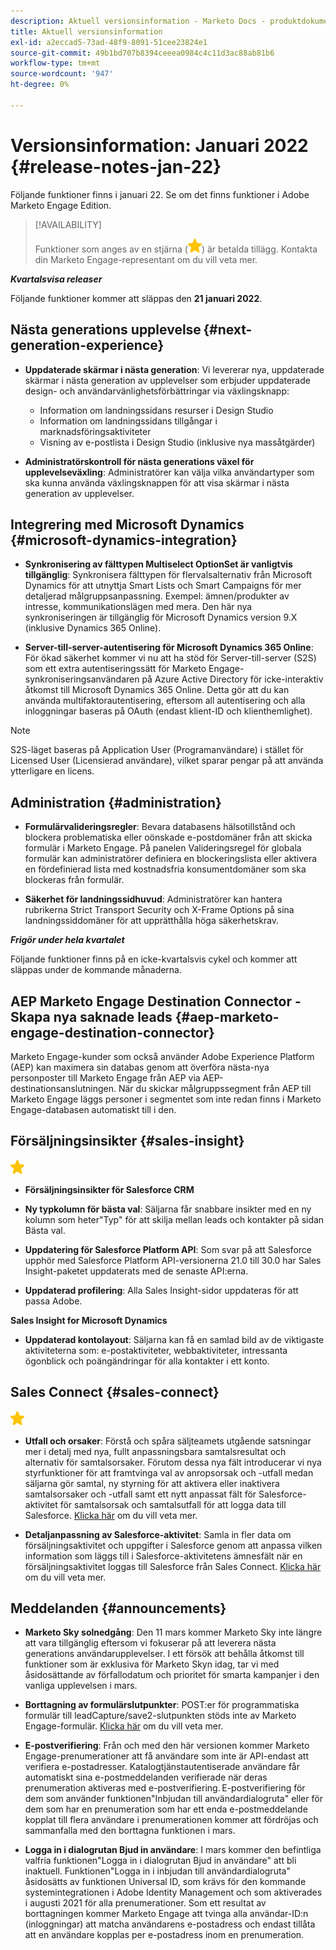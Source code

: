 ```yaml
---
description: Aktuell versionsinformation - Marketo Docs - produktdokumentation
title: Aktuell versionsinformation
exl-id: a2eccad5-73ad-48f9-8091-51cee23824e1
source-git-commit: 49b1bd707b8394ceeea0984c4c11d3ac88ab81b6
workflow-type: tm+mt
source-wordcount: '947'
ht-degree: 0%

---
```


# Versionsinformation: Januari 2022 {#release-notes-jan-22}

Följande funktioner finns i januari 22. Se om det finns funktioner i Adobe Marketo Engage Edition.

>[!AVAILABILITY]
>
>Funktioner som anges av en stjärna (![stjärna](assets/yellow-star.png)) är betalda tillägg. Kontakta din Marketo Engage-representant om du vill veta mer.

**_Kvartalsvisa releaser_**

Följande funktioner kommer att släppas den **21 januari 2022**.

## Nästa generations upplevelse {#next-generation-experience}

* **Uppdaterade skärmar i nästa generation**: Vi levererar nya, uppdaterade skärmar i nästa generation av upplevelser som erbjuder uppdaterade design- och användarvänlighetsförbättringar via växlingsknapp:

   * Information om landningssidans resurser i Design Studio
   * Information om landningssidans tillgångar i marknadsföringsaktiviteter
   * Visning av e-postlista i Design Studio (inklusive nya massåtgärder)

* **Administratörskontroll för nästa generations växel för upplevelseväxling**: Administratörer kan välja vilka användartyper som ska kunna använda växlingsknappen för att visa skärmar i nästa generation av upplevelser.

## Integrering med Microsoft Dynamics {#microsoft-dynamics-integration}

* **Synkronisering av fälttypen Multiselect OptionSet är vanligtvis tillgänglig**: Synkronisera fälttypen för flervalsalternativ från Microsoft Dynamics för att utnyttja Smart Lists och Smart Campaigns för mer detaljerad målgruppsanpassning. Exempel: ämnen/produkter av intresse, kommunikationslägen med mera. Den här nya synkroniseringen är tillgänglig för Microsoft Dynamics version 9.X (inklusive Dynamics 365 Online).

* **Server-till-server-autentisering för Microsoft Dynamics 365 Online**: För ökad säkerhet kommer vi nu att ha stöd för Server-till-server (S2S) som ett extra autentiseringssätt för Marketo Engage-synkroniseringsanvändaren på Azure Active Directory för icke-interaktiv åtkomst till Microsoft Dynamics 365 Online. Detta gör att du kan använda multifaktorautentisering, eftersom all autentisering och alla inloggningar baseras på OAuth (endast klient-ID och klienthemlighet).

>[!NOTE]
>
>S2S-läget baseras på Application User (Programanvändare) i stället för Licensed User (Licensierad användare), vilket sparar pengar på att använda ytterligare en licens.

## Administration {#administration}

* **Formulärvalideringsregler**: Bevara databasens hälsotillstånd och blockera problematiska eller oönskade e-postdomäner från att skicka formulär i Marketo Engage. På panelen Valideringsregel för globala formulär kan administratörer definiera en blockeringslista eller aktivera en fördefinierad lista med kostnadsfria konsumentdomäner som ska blockeras från formulär.

* **Säkerhet för landningssidhuvud**: Administratörer kan hantera rubrikerna Strict Transport Security och X-Frame Options på sina landningssiddomäner för att upprätthålla höga säkerhetskrav.

**_Frigör under hela kvartalet_**

Följande funktioner finns på en icke-kvartalsvis cykel och kommer att släppas under de kommande månaderna.

## AEP Marketo Engage Destination Connector - Skapa nya saknade leads {#aep-marketo-engage-destination-connector}

Marketo Engage-kunder som också använder Adobe Experience Platform (AEP) kan maximera sin databas genom att överföra nästa-nya personposter till Marketo Engage från AEP via AEP-destinationsanslutningen. När du skickar målgruppssegment från AEP till Marketo Engage läggs personer i segmentet som inte redan finns i Marketo Engage-databasen automatiskt till i den.

## Försäljningsinsikter {#sales-insight}

![(stjärna)](assets/yellow-star.png)

* **Försäljningsinsikter för Salesforce CRM**

* **Ny typkolumn för bästa val**: Säljarna får snabbare insikter med en ny kolumn som heter&quot;Typ&quot; för att skilja mellan leads och kontakter på sidan Bästa val.

* **Uppdatering för Salesforce Platform API**: Som svar på att Salesforce upphör med Salesforce Platform API-versionerna 21.0 till 30.0 har Sales Insight-paketet uppdaterats med de senaste API:erna.

* **Uppdaterad profilering**: Alla Sales Insight-sidor uppdateras för att passa Adobe.

**Sales Insight for Microsoft Dynamics**

* **Uppdaterad kontolayout**: Säljarna kan få en samlad bild av de viktigaste aktiviteterna som: e-postaktiviteter, webbaktiviteter, intressanta ögonblick och poängändringar för alla kontakter i ett konto.

## Sales Connect {#sales-connect}

![(stjärna)](assets/yellow-star.png)

* **Utfall och orsaker**: Förstå och spåra säljteamets utgående satsningar mer i detalj med nya, fullt anpassningsbara samtalsresultat och alternativ för samtalsorsaker. Förutom dessa nya fält introducerar vi nya styrfunktioner för att framtvinga val av anropsorsak och -utfall medan säljarna gör samtal, ny styrning för att aktivera eller inaktivera samtalsorsaker och -utfall samt ett nytt anpassat fält för Salesforce-aktivitet för samtalsorsak och samtalsutfall för att logga data till Salesforce. [Klicka här](https://nation.marketo.com/t5/product-blogs/sales-connect-enhancements-to-call-outcomes-q1-22-release/ba-p/319812) om du vill veta mer.

* **Detaljanpassning av Salesforce-aktivitet**: Samla in fler data om försäljningsaktivitet och uppgifter i Salesforce genom att anpassa vilken information som läggs till i Salesforce-aktivitetens ämnesfält när en försäljningsaktivitet loggas till Salesforce från Sales Connect. [Klicka här](https://nation.marketo.com/t5/product-blogs/sales-connect-enahncements-to-activity-logging-to-salesforce-q1/ba-p/319819) om du vill veta mer.

## Meddelanden {#announcements}

* **Marketo Sky solnedgång**: Den 11 mars kommer Marketo Sky inte längre att vara tillgänglig eftersom vi fokuserar på att leverera nästa generations användarupplevelser. I ett försök att behålla åtkomst till funktioner som är exklusiva för Marketo Skyn idag, tar vi med åsidosättande av förfallodatum och prioritet för smarta kampanjer i den vanliga upplevelsen i mars.

* **Borttagning av formulärslutpunkter**: POST:er för programmatiska formulär till leadCapture/save2-slutpunkten stöds inte av Marketo Engage-formulär. [Klicka här](https://nation.marketo.com/t5/product-documents/updated-october-2021-upcoming-changes-to-the-marketo-engage-form/ta-p/306631) om du vill veta mer.

* **E-postverifiering**: Från och med den här versionen kommer Marketo Engage-prenumerationer att få användare som inte är API-endast att verifiera e-postadresser. Katalogtjänstautentiserade användare får automatiskt sina e-postmeddelanden verifierade när deras prenumeration aktiveras med e-postverifiering. E-postverifiering för dem som använder funktionen&quot;Inbjudan till användardialogruta&quot; eller för dem som har en prenumeration som har ett enda e-postmeddelande kopplat till flera användare i prenumerationen kommer att fördröjas och sammanfalla med den borttagna funktionen i mars.

* **Logga in i dialogrutan Bjud in användare**: I mars kommer den befintliga valfria funktionen&quot;Logga in i dialogrutan Bjud in användare&quot; att bli inaktuell. Funktionen&quot;Logga in i inbjudan till användardialogruta&quot; åsidosätts av funktionen Universal ID, som krävs för den kommande systemintegrationen i Adobe Identity Management och som aktiverades i augusti 2021 för alla prenumerationer. Som ett resultat av borttagningen kommer Marketo Engage att tvinga alla användar-ID:n (inloggningar) att matcha användarens e-postadress och endast tillåta att en användare kopplas per e-postadress inom en prenumeration.
